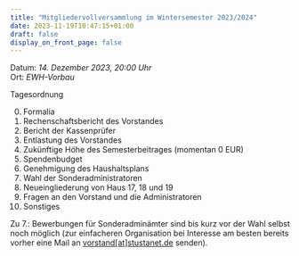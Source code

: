 ```yaml
---
title: "Mitgliedervollversammlung im Wintersemester 2023/2024"
date: 2023-11-19T10:47:15+01:00
draft: false
display_on_front_page: false
---
```


Datum: _14. Dezember 2023, 20:00 Uhr_  
Ort: _EWH-Vorbau_  

Tagesordnung

0. Formalia
1. Rechenschaftsbericht des Vorstandes
2. Bericht der Kassenprüfer
3. Entlastung des Vorstandes
4. Zukünftige Höhe des Semesterbeitrages (momentan 0 EUR)
5. Spendenbudget
6. Genehmigung des Haushaltsplans
7. Wahl der Sonderadministratoren
8. Neueingliederung von Haus 17, 18 und 19
9. Fragen an den Vorstand und die Administratoren
10. Sonstiges


Zu 7\.: Bewerbungen für Sonderadminämter sind bis kurz vor der Wahl selbst noch möglich (zur einfacheren Organisation bei Interesse am besten bereits vorher eine Mail an [vorstand[at]stustanet.de](https://stustanet.de/mail/vorstand) senden).